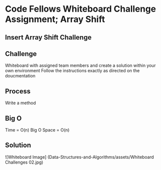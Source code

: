# Code Fellows Whiteboard Challenge Assignment; Array Shift

## Insert Array Shift Challenge

## Challenge
Whiteboard with assigned team members and create a solution within your own environment
Follow the instructions exactly as directed on the doucmentation 

## Process
Write a method 

## Big O
Time = O(n)
Big O Space = O(n)
 

## Solution

![Whiteboard Image] (Data-Structures-and-Algorithms/assets/Whiteboard Challenges 02.jpg)
